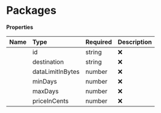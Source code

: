 # Packages



**Properties**

| Name | Type | Required | Description |
| :-------- | :----------| :----------| :----------|
    | id | string | ❌ | ID of the package |
    | destination | string | ❌ | ISO representation of the package's destination. |
    | dataLimitInBytes | number | ❌ | Size of the package in bytes. For **limited packages**, this field will return the data limit in bytes. For **unlimited packages**, it will return **-1** as an identifier.  |
    | minDays | number | ❌ | Min number of days for the package |
    | maxDays | number | ❌ | Max number of days for the package |
    | priceInCents | number | ❌ | Price of the package in cents |


